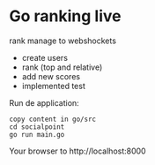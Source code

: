 # Go ranking live

rank manage to webshockets
- create users
- rank (top and relative) 
- add new scores
- implemented test


Run de application:

```
copy content in go/src
cd socialpoint
go run main.go
```

Your browser to http://localhost:8000 



